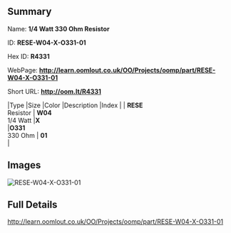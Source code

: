 

## Summary
 
Name: __1/4 Watt 330 Ohm Resistor__

ID: __RESE-W04-X-O331-01__

Hex ID: __R4331__

WebPage: __http://learn.oomlout.co.uk/OO/Projects/oomp/part/RESE-W04-X-O331-01__

Short URL: __http://oom.lt/R4331__


|Type   |Size   |Color   |Description   |Index   |
| __RESE__ <br>Resistor  | __W04__<br>1/4 Watt   |__X__<br>    |__O331__<br>330 Ohm    | __01__<br>  |


## Images
![RESE-W04-X-O331-01](http://oomlout.com/oomp-gen/parts/RESE-W04-X-O331-01/RESE-W04-X-O331-01_420.jpg)

## Full Details

 http://learn.oomlout.co.uk/OO/Projects/oomp/part/RESE-W04-X-O331-01


